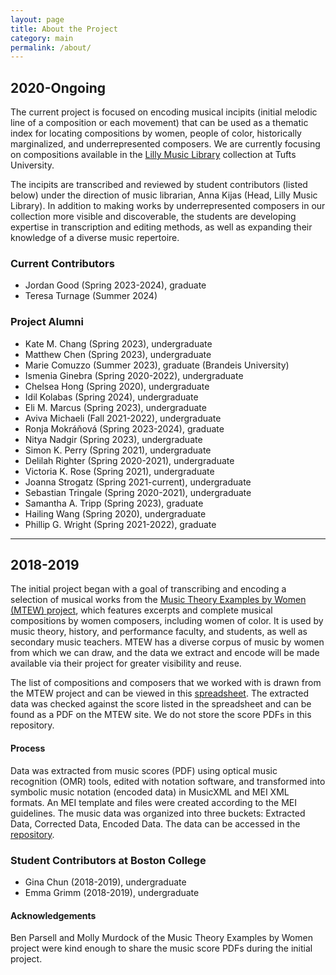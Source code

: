 ```yaml
---
layout: page
title: About the Project
category: main
permalink: /about/
---
```


## 2020-Ongoing
The current project is focused on encoding musical incipits (initial melodic line of a composition or each movement) that can be used as a thematic index for locating compositions by women, people of color, historically marginalized, and underrepresented composers. We are currently focusing on compositions available in the <a href="https://tischlibrary.tufts.edu/use-library/lilly-music-library" target="_blank">Lilly Music Library</a> collection at Tufts University.

The incipits are transcribed and reviewed by student contributors (listed below) under the direction of music librarian, Anna Kijas (Head, Lilly Music Library). In addition to making works by underrepresented composers in our collection more visible and discoverable, the students are developing expertise in transcription and editing methods, as well as expanding their knowledge of a diverse music repertoire.

### Current Contributors
- Jordan Good (Spring 2023-2024), graduate
- Teresa Turnage (Summer 2024)

### Project Alumni
- Kate M. Chang (Spring 2023), undergraduate
- Matthew Chen (Spring 2023), undergraduate
- Marie Comuzzo (Summer 2023), graduate (Brandeis University)
- Ismenia Ginebra (Spring 2020-2022), undergraduate
- Chelsea Hong (Spring 2020), undergraduate
- Idil Kolabas (Spring 2024), undergraduate
- Eli M. Marcus (Spring 2023), undergraduate
- Aviva Michaeli (Fall 2021-2022), undergraduate
- Ronja Mokráňová (Spring 2023-2024), graduate
- Nitya Nadgir (Spring 2023), undergraduate
- Simon K. Perry (Spring 2021), undergraduate
- Delilah Righter (Spring 2020-2021), undergraduate
- Victoria K. Rose (Spring 2021), undergraduate
- Joanna Strogatz (Spring 2021-current), undergraduate
- Sebastian Tringale (Spring 2020-2021), undergraduate
- Samantha A. Tripp (Spring 2023), graduate
- Hailing Wang (Spring 2020), undergraduate
- Phillip G. Wright (Spring 2021-2022), graduate


---

## 2018-2019
The initial project began with a goal of transcribing and encoding a selection of
musical works from the <a href="https://www.musicbywomen.org/" target="_blank">Music Theory Examples by Women (MTEW) project</a>, which features excerpts and complete musical compositions by women composers, including women of color. It is used by music theory, history, and performance faculty, and students, as well as secondary music teachers. MTEW has a diverse corpus of music by women from which we can draw, and the data we extract and encode will be made available via their project for greater visibility and reuse.

The list of compositions and composers that we worked with is drawn from the MTEW project and can be viewed in this <a href="https://docs.google.com/spreadsheets/d/10BWNZQ0e5EduUB_UBJpDdROjY3VetWvAucYGhnGXaGo/edit#gid=970050992" target="_blank">spreadsheet</a>. The extracted data was checked against the score listed in the spreadsheet and can be found as a PDF on the MTEW site. We do not store the score PDFs in this repository.

#### Process
Data was extracted from music scores (PDF) using optical music recognition (OMR) tools, edited with notation software, and transformed into symbolic music notation (encoded data) in MusicXML and MEI XML formats. An MEI template and files were created according to the MEI guidelines. The music data was organized into three buckets: Extracted Data, Corrected Data, Encoded Data. The data can be accessed in the [repository](https://github.com/annakijas1/rebalancing-music-canon/tree/main/assets/corpus1).

### Student Contributors at Boston College
- Gina Chun (2018-2019), undergraduate
- Emma Grimm (2018-2019), undergraduate

#### Acknowledgements
Ben Parsell and Molly Murdock of the Music Theory Examples by Women project were kind enough to share the music score PDFs during the initial project.
